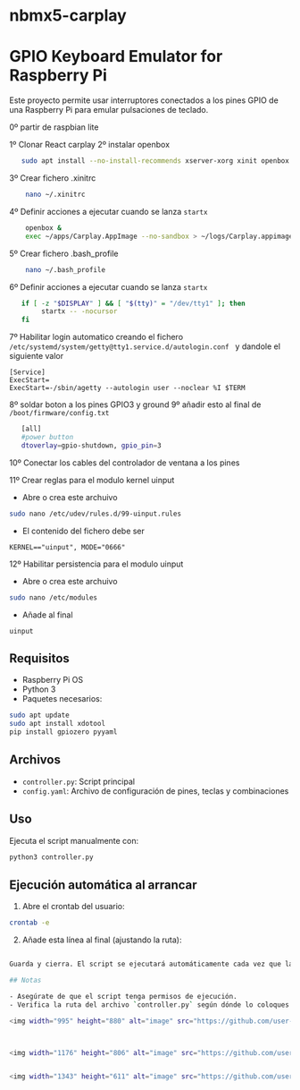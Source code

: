 # nbmx5-carplay
# GPIO Keyboard Emulator for Raspberry Pi

Este proyecto permite usar interruptores conectados a los pines GPIO de una Raspberry Pi para emular pulsaciones de teclado.

0º partir de raspbian lite


1º Clonar React carplay
2º instalar openbox
```bash
   sudo apt install --no-install-recommends xserver-xorg xinit openbox chromium-browser
```
3º  Crear fichero .xinitrc
```bash
    nano ~/.xinitrc
```
4º Definir acciones a ejecutar cuando se lanza  ```startx```
```bash
    openbox &
    exec ~/apps/Carplay.AppImage --no-sandbox > ~/logs/Carplay.appimage.electron.log 2>&1
```
5º  Crear fichero .bash_profile
```bash
    nano ~/.bash_profile
```
6º Definir acciones a ejecutar cuando se lanza  ```startx```
```bash
   if [ -z "$DISPLAY" ] && [ "$(tty)" = "/dev/tty1" ]; then
        startx -- -nocursor
   fi
```
7º Habilitar login automatico creando el fichero   ```/etc/systemd/system/getty@tty1.service.d/autologin.conf ``` y dandole el siguiente valor
```
[Service]
ExecStart=
ExecStart=-/sbin/agetty --autologin user --noclear %I $TERM

```

8º soldar boton a los pines GPIO3 y ground
9º añadir esto al final de ```/boot/firmware/config.txt```
```bash
   [all]
   #power button
   dtoverlay=gpio-shutdown, gpio_pin=3
```
10º Conectar los cables del controlador de ventana a los pines

11º Crear reglas para el modulo kernel uinput
   - Abre o crea este archuivo
   ```bash
   sudo nano /etc/udev/rules.d/99-uinput.rules
   ```
   - El contenido del fichero debe ser
   ```
   KERNEL=="uinput", MODE="0666"
   ```

12º Habilitar persistencia para el modulo uinput
   - Abre o crea este archuivo
   ```bash
   sudo nano /etc/modules
   ```
   - Añade al final
   ```
   uinput
   ```






## Requisitos

- Raspberry Pi OS
- Python 3
- Paquetes necesarios:

```bash
sudo apt update
sudo apt install xdotool
pip install gpiozero pyyaml
```

## Archivos

- `controller.py`: Script principal
- `config.yaml`: Archivo de configuración de pines, teclas y combinaciones

## Uso

Ejecuta el script manualmente con:

```bash
python3 controller.py
```

## Ejecución automática al arrancar

1. Abre el crontab del usuario:

```bash
crontab -e
```

2. Añade esta línea al final (ajustando la ruta):

```bash

Guarda y cierra. El script se ejecutará automáticamente cada vez que la Raspberry Pi arranque.

## Notas

- Asegúrate de que el script tenga permisos de ejecución.
- Verifica la ruta del archivo `controller.py` según dónde lo coloques.

<img width="995" height="880" alt="image" src="https://github.com/user-attachments/assets/dff9f4d0-f614-4791-a71d-0fb8072e10b2" />



<img width="1176" height="806" alt="image" src="https://github.com/user-attachments/assets/5fe00806-baef-48d8-850a-18d5c9bdd571" />


<img width="1343" height="611" alt="image" src="https://github.com/user-attachments/assets/1585c820-f7c0-47f3-b4a9-0989a5ce8958" />



